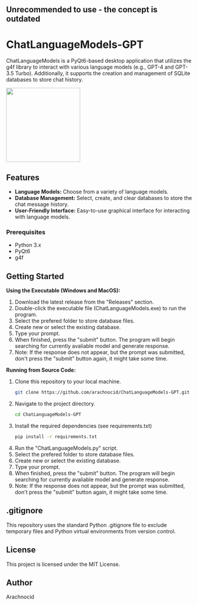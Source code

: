 ## Unrecommended to use - the concept is outdated ##


# ChatLanguageModels-GPT
ChatLanguageModels is a PyQt6-based desktop application that utilizes the g4f library to interact with various language models (e.g., GPT-4 and GPT-3.5 Turbo). Additionally, it supports the creation and management of SQLite databases to store chat history.

<img src="https://github.com/arachnocid/ChatLanguageModels-GPT4-for-free/blob/d7cd31a0bfd978c100396bcd9d0a0d26f345a1ea/ChatLanguageModels.png" height="200">

## Features
- **Language Models:** Choose from a variety of language models.
- **Database Management:** Select, create, and clear databases to store the chat message history.
- **User-Friendly Interface:** Easy-to-use graphical interface for interacting with language models.

### Prerequisites
- Python 3.x
- PyQt6
- g4f

## Getting Started
**Using the Executable (Windows and MacOS):**
1. Download the latest release from the "Releases" section.
2. Double-click the executable file (ChatLanguageModels.exe) to run the program.
3. Select the prefered folder to store database files.
4. Create new or select the existing database.
5. Type your prompt.
6. When finished, press the "submit" button. The program will begin searching for currently avaliable model and generate response.
7. Note: If the response does not appear, but the prompt was submitted, don't press the "submit" button again, it might take some time.

**Running from Source Code:**
1. Clone this repository to your local machine.
   ```bash
   git clone https://github.com/arachnocid/ChatLanguageModels-GPT.git
2. Navigate to the project directory.
   ```bash
   cd ChatLanguageModels-GPT
3. Install the required dependencies (see requirements.txt)
   ```bash
   pip install -r requirements.txt
4. Run the "ChatLanguageModels.py" script.
5. Select the prefered folder to store database files.
6. Create new or select the existing database.
7. Type your prompt.
8. When finished, press the "submit" button. The program will begin searching for currently avaliable model and generate response.
9. Note: If the response does not appear, but the prompt was submitted, don't press the "submit" button again, it might take some time.

## .gitignore
This repository uses the standard Python .gitignore file to exclude temporary files and Python virtual environments from version control.

## License
This project is licensed under the MIT License.

## Author
Arachnocid
